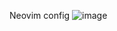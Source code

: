 Neovim config
![image](https://github.com/user-attachments/assets/1f45bab0-968c-4b6a-9c30-4f2ea3748955)
